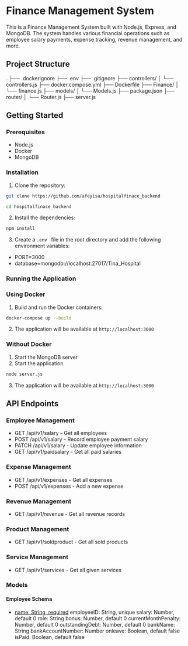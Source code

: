 # Finance Management System

This is a Finance Management System built with Node.js, Express, and MongoDB. The system handles various financial operations such as employee salary payments, expense tracking, revenue management, and more.

## Project Structure
. ├── .dockerignore ├── .env ├── .gitignore ├── controllers/ │ └── controllers.js ├── docker.compose.yml ├── Dockerfile ├── Finance/ │ └── finance.js ├── models/ │ └── Models.js ├── package.json ├── router/ │ └── Router.js ├── server.js

## Getting Started

### Prerequisites

- Node.js
- Docker
- MongoDB

### Installation

1. Clone the repository:

```sh
git clone https://github.com/afeyisa/hospitalfinace_backend
```
```sh
cd hospitalfinace_backend
```
2. Install the dependencies:
```sh
npm install
```
3. Create a ```.env ``` file in the root directory and add the following environment variables:

- PORT=3000
- database=mongodb://localhost:27017/Tina_Hospital

### Running the Application
### Using Docker
1. Build and run the Docker containers:
```sh
docker-compose up --build
```
2. The application will be available at ``` http://localhost:3000 ```

### Without Docker
1. Start the MongoDB server
2. Start the application
```sh
node server.js
```
3. The application will be available at ``` http://localhost:3000 ```


## API Endpoints
### Employee Management
- GET /api/v1/salary - Get all employees
- POST /api/v1/salary - Record  employee payment salary
- PATCH /api/v1/salary - Update employee information
- GET /api/v1/paidsalary - Get all paid salaries

### Expense Management
- GET /api/v1/expenses - Get all expenses
- POST /api/v1/expenses - Add a new expense

### Revenue Management
- GET /api/v1/revenue - Get all revenue records

### Product Management
- GET /api/v1/soldproduct - Get all sold products

### Service Management
- GET /api/v1/services - Get all given services

### Models
#### Employee Schema
- [name: String, required](./models/Model.js)
employeeID: String, unique
salary: Number, default 0
role: String
bonus: Number, default 0
currentMonthPenalty: Number, default 0
outstandingDebt: Number, default 0
bankName: String
bankAccountNumber: Number
onleave: Boolean, default false
isPaid: Boolean, default false